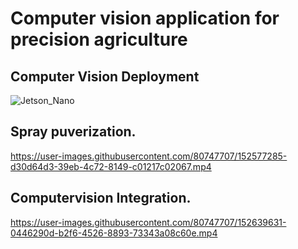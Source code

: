 # Computer vision application for precision agriculture

## Computer Vision Deployment

![Jetson_Nano](https://user-images.githubusercontent.com/80747707/152640228-5f246e53-aed5-4004-befe-05868ea726a2.jpg)

## Spray puverization.

https://user-images.githubusercontent.com/80747707/152577285-d30d64d3-39eb-4c72-8149-c01217c02067.mp4

## Computervision Integration.

https://user-images.githubusercontent.com/80747707/152639631-0446290d-b2f6-4526-8893-73343a08c60e.mp4

